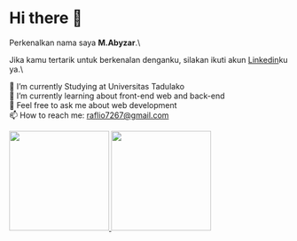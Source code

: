 # Hi there 👋

Perkenalkan nama saya **M.Abyzar**.\

Jika kamu tertarik untuk berkenalan denganku, silakan ikuti akun [Linkedin](https://www.linkedin.com/in/m-abyzar-824121193/)ku ya.\

🔭 I’m currently Studying at Universitas Tadulako  
🌱 I’m currently learning about front-end web and back-end  
💬 Feel free to ask me about web development  
📫 How to reach me: raflio7267@gmail.com

<p align="left">
<a href="https://github.com/abyzzz">
  <img height="180em" src="https://github-readme-stats-eight-theta.vercel.app/api?username=abyzzz&show_icons=true&theme=algolia&include_all_commits=true&count_private=true"/>
  <img height="180em" src="https://github-readme-stats-eight-theta.vercel.app/api/top-langs/?username=abyzzz&layout=compact&langs_count=8&theme=algolia"/>
</a>
</p>

<!--
**Abyzzz/Abyzzz** is a ✨ _special_ ✨ repository because its `README.md` (this file) appears on your GitHub profile.

Here are some ideas to get you started:

- 🔭 I’m currently working on ...
- 🌱 I’m currently learning ...
- 👯 I’m looking to collaborate on ...
- 🤔 I’m looking for help with ...
- 💬 Ask me about ...
- 📫 How to reach me: ...
- 😄 Pronouns: ...
- ⚡ Fun fact: ...
-->
